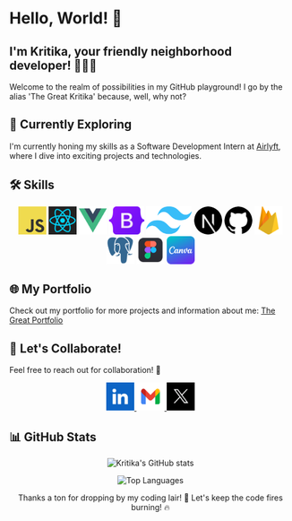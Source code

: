 # Hello, World! 🚀

## I'm Kritika, your friendly neighborhood developer! 👩‍💻✨

Welcome to the realm of possibilities in my GitHub playground! I go by the alias 'The Great Kritika' because, well, why not?

## 🌱 Currently Exploring

I'm currently honing my skills as a Software Development Intern at [Airlyft](https://airlyft.one), where I dive into exciting projects and technologies.

## 🛠 Skills

<div align="center">

<img src="./images/javascript.png" width="50" height="50" alt="JavaScript">
<img src="./images/react.webp" width="50" height="50" alt="React">
<img src="./images/vue.webp" width="50" height="50" alt="Vue.js">
<img src="./images/bootstrap.png"  height="50" alt="Bootstrap">
<img src="./images/tailwind.png"  height="50" alt="Tailwind CSS">
<img src="./images/next.png" width="50" height="50" alt="Next.js" style=" border-radius: 50%;">
<img src="./images/github.png" width="50" height="50" alt="GitHub" style="border-radius: 50%;">
<img src="./images/firebase.webp" width="50" height="50" alt="Firebase">
<img src="./images/postgresql.png" width="50" height="50" alt="PostgreSQL">
<img src="./images/figma.png" width="50" height="50" alt="Figma">
<img src="./images/canva.webp" width="50" height="50" alt="Canva">

</div>

## 🌐 My Portfolio

Check out my portfolio for more projects and information about me: [The Great Portfolio](https://www.kritika.tech/)

## 💬 Let's Collaborate!

Feel free to reach out for collaboration! 🤝

<div align="center">

<a href="https://www.linkedin.com/in/kritika-singh-1634b322a/">
    <img src="./images/linkedin.png" width="50" height="50" alt="LinkedIn">
</a>
<a href="mailto:kritikasingh00.com@gmail.com">
    <img src="./images/gmail.webp" width="50" height="50" alt="Email">
</a>
<a href="https://x.com/TheKriticizm">
    <img src="./images/twitter.webp" width="50" height="50" alt="twitter">
</a>

</div>

## 📊 GitHub Stats

<div align="center">

![Kritika's GitHub stats](https://github-readme-stats.vercel.app/api?username=Kritikasingh2004&show_icons=true&theme=radical)

![Top Languages](https://github-readme-stats.vercel.app/api/top-langs/?username=Kritikasingh2004&layout=compact&theme=radical)

Thanks a ton for dropping by my coding lair! 🎉 Let's keep the code fires burning! 🔥
